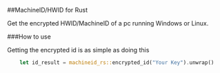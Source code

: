 ##MachineID/HWID for Rust

Get the encrypted HWID/MachineID of a pc running Windows or Linux.

###How to use

Getting the encrypted id is as simple as doing this

```rust
    let id_result = machineid_rs::encrypted_id("Your Key").unwrap()
```
